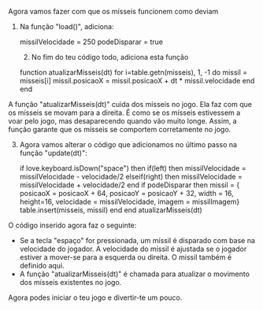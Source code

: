 
Agora vamos fazer com que os mísseis funcionem como deviam

1. Na função "load()", adiciona:

   missilVelocidade = 250
   podeDisparar = true

   2. No fim do teu código todo, adiciona esta função

   function atualizarMisseis(dt)
        for i=table.getn(misseis), 1, -1 do
            missil = misseis[i]
            missil.posicaoX = missil.posicaoX + dt * missil.velocidade
        end
   end

A função "atualizarMisseis(dt)" cuida dos mísseis no jogo. Ela faz com que os mísseis se movam para a direita. É como se os mísseis estivessem a voar pelo jogo, mas desaparecendo quando vão muito longe. Assim, a função garante que os mísseis se comportem corretamente no jogo.

3. Agora vamos alterar o código que adicionamos no último passo na função "update(dt)":

    if love.keyboard.isDown("space") then
        if(left) then
            missilVelocidade = missilVelocidade - velocidade/2
        elseif(right) then
            missilVelocidade = missilVelocidade + velocidade/2
        end
        if podeDisparar then
            missil = {
                posicaoX = posicaoX + 64, 
                posicaoY = posicaoY + 32, 
                width = 16, height=16, 
                velocidade = missilVelocidade, 
                imagem = missilImagem}
            table.insert(misseis, missil)
        end
    end
    atualizarMisseis(dt)

O código inserido agora faz o seguinte:
 - Se a tecla "espaço" for pressionada, um míssil é disparado com base na velocidade do jogador. A velocidade do míssil é ajustada se o jogador estiver a mover-se para a esquerda ou direita. O missil também é definido aqui.
 - A função "atualizarMisseis(dt)" é chamada para atualizar o movimento dos mísseis existentes no jogo.

Agora podes iniciar o teu jogo e divertir-te um pouco.
